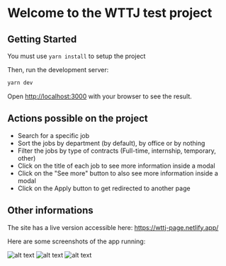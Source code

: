 # Welcome to the WTTJ test project

## Getting Started

You must use `yarn install` to setup the project

Then, run the development server:

```bash
yarn dev
```

Open [http://localhost:3000](http://localhost:3000) with your browser to see the result.

## Actions possible on the project

- Search for a specific job
- Sort the jobs by department (by default), by office or by nothing
- Filter the jobs by type of contracts (Full-time, internship, temporary, other)
- Click on the title of each job to see more information inside a modal
- Click on the "See more" button to also see more information inside a modal
- Click on the Apply button to get redirected to another page

## Other informations

The site has a live version accessible here: https://wttj-page.netlify.app/

Here are some screenshots of the app running:

![alt text](https://github.com/emgarf/wttj-page/assets/5755673/ded9d260-e313-4824-acda-f7be48cb8e24)
![alt text](https://github.com/emgarf/wttj-page/assets/5755673/cfb726e1-4620-44ad-9c95-75347a684553)
![alt text](https://github.com/emgarf/wttj-page/assets/5755673/608045e6-a2e2-488a-bfb3-82a7a5e4fba8)

